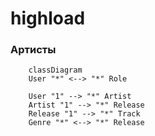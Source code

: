 # highload

### Артисты

```mermaid
    classDiagram
    User "*" <--> "*" Role

    User "1" --> "*" Artist
    Artist "1" --> "*" Release
    Release "1" --> "*" Track
    Genre "*" <--> "*" Release
```

